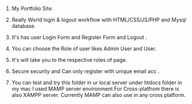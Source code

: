 1. My Portfolio Site.

2. Really World login & logout workflow with HTML/CSS/JS/PHP and Mysql database.

3. It's has user Login Form and Register Form and Logout .

4. You can choose the Role of user likes Admin User and User.

5. It's will take you to the respective roles of page.

6. Secure security and Can only register with unique email acc .

7. You can test and try this folder in ur local server under htdocs folder in my mac I used MAMP server environment.For Cross-platfrom there is also XAMPP server. Currently MAMP can also use in any cross platform.



